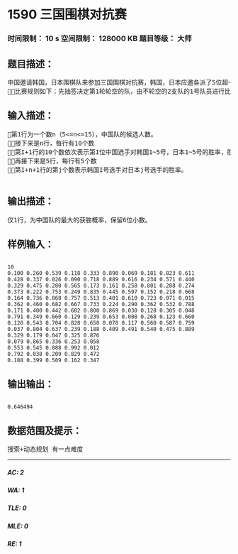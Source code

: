 # 1590 三国围棋对抗赛   
### 时间限制： 10 s     空间限制： 128000 KB     题目等级： 大师  
## 题目描述：  

<pre>
中国邀请韩国，日本围棋队来参加三国围棋对抗赛，韩国，日本应邀各派了5位超一流高手来参赛，中国围棋队希望能赢得这场比赛，但是这10位高手实力不俗。不过中国队作为东道主，可以在对方选手安排好出场顺序后再决定队员的组成以及出场顺序，以得到最大的获胜概率。
比赛规则如下：先抽签决定第1轮轮空的队，由不轮空的2支队的1号队员进行比赛，失利的队员被淘汰，以后每次由前一轮获胜的队员与前一轮轮空的队剩下的队员中序号最小的队员进行比赛，直到只剩下一个国家的队员为止，这个国家就获得了比赛的胜利。
</pre>
  
  
## 输入描述：  

<pre>
第1行为一个数n（5<=n<=15），中国队的候选人数。
接下来是n行，每行有10个数
第I+1行的10个数依次表示第I位中国选手对韩国1~5号，日本1~5号的胜率，胜率k（0<=k<=1）。
再接下来是5行，每行有5个数
第I+n+1行的第j个数表示韩国I号选手对日本j号选手的胜率。
 
</pre>
  
  
## 输出描述：  

<pre>
仅1行，为中国队的最大的获胜概率，保留6位小数。
</pre>
  
  
## 样例输入：  

<pre><code>
10  
0.100 0.260 0.539 0.118 0.333 0.890 0.069 0.181 0.823 0.611   
0.428 0.337 0.026 0.090 0.718 0.889 0.616 0.234 0.571 0.440   
0.329 0.475 0.280 0.565 0.173 0.161 0.258 0.801 0.288 0.274   
0.373 0.222 0.753 0.249 0.835 0.445 0.597 0.152 0.218 0.668   
0.164 0.736 0.868 0.757 0.513 0.401 0.610 0.723 0.071 0.015   
0.362 0.460 0.682 0.667 0.733 0.224 0.290 0.362 0.532 0.788   
0.171 0.400 0.442 0.602 0.800 0.869 0.030 0.128 0.305 0.048   
0.791 0.349 0.660 0.129 0.239 0.653 0.008 0.268 0.123 0.660   
0.126 0.543 0.704 0.828 0.658 0.078 0.117 0.560 0.587 0.759   
0.037 0.804 0.637 0.239 0.188 0.409 0.491 0.540 0.475 0.889   
0.329 0.179 0.047 0.325 0.876   
0.079 0.865 0.336 0.253 0.058   
0.553 0.545 0.088 0.992 0.012   
0.792 0.038 0.209 0.829 0.472   
0.188 0.399 0.509 0.162 0.347
</code></pre>
  
  
## 输出输出：  

<pre><code>
0.646494
</code></pre>
  
  
## 数据范围及提示：  

<pre>
搜索+动态规划 有一点难度
</pre>
  
  
***  

##### AC: 2  
##### WA: 1  
##### TLE: 0  
##### MLE: 0  
##### RE: 1  
